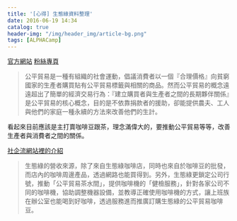 ```yaml
---
title: '[心得] 生態綠資料整理'
date: 2016-06-19 14:34
catalog: true
header-img: "/img/header_img/article-bg.png"
tags: [ALPHACamp]
---
```

[官方網站](http://okogreen.com.tw/about/fairtrade)
[粉絲專頁](https://www.facebook.com/okogreen)

>公平貿易是一種有組織的社會運動，倡議消費者以一個『合理價格』向貧窮國家的生產者購買貼有公平貿易標籤與相關的商品。然而公平貿易的概念遠遠超出了簡單的經濟交易行為：『建立購買者與生產者之間的長期夥伴關係』是公平貿易的核心概念，目的是不依靠捐款者的援助，卻能提供農夫、工人與他們的家庭一種永續的方法來改善他們的生計。

看起來目前應該是主打賣咖啡豆跟茶，理念滿偉大的，要推動公平貿易等等，改善生產者與消費者之間的關係。

[社企流網站裡的介紹](http://www.seinsights.asia/info/130/438)

>生態綠的營收來源，除了來自生態綠咖啡店，同時也來自於咖啡豆的批發，而店內的咖啡周邊產品，透過網路也能買得到。另外，生態綠更鎖定公司行號，推動「公平貿易茶水間」，提供咖啡機的「健檢服務」，針對各家公司不同的咖啡機，協助調整機器設備，並教導正確使用咖啡機的方式，讓上班族在辦公室也能喝到好咖啡，透過服務進而推廣訂購生態綠的公平貿易咖啡豆。
